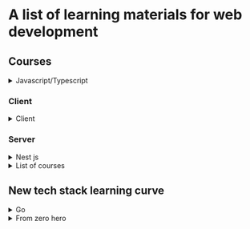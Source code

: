 # A list of learning materials for web development

## Courses

<details>
<summary>Javascript/Typescript</summary>

1. [TypeScript Record Type](https://youtu.be/pOjtxDKSgTw)
1. [Using type definitions (TypeScript tutorial, #9)](https://youtu.be/cqv5nhARjr8)
1. [Typescript: type definition files](https://youtu.be/ShargpxE1Xs)
</details>

### Client

<details>
<summary>Client</summary>

1. [Practical React - 3 - Toast Notifications](https://youtu.be/nX_xDBR_gqo)
1. [Code evolution - React Styled Components](https://www.youtube.com/playlist?list=PLC3y8-rFHvwgu-G08-7ovbN9EyhF_cltM)
1. [React router ver6](https://reactrouter.com/docs/en/v6/getting-started/tutorial)
1. [Docs - styled components](https://styled-components.com/)
1. [Full Page Scroll With JavaScript, Vertical Slider | Swiper |](https://youtu.be/eYP8dzrFCk4)
</details>

### Server

<details>
<summary>Nest js</summary>

1. [06 Saving quiz data to Database in TypeORM using services and Repository NestJs tutorieal](https://youtu.be/r2FN1Szul1I)
1. [07 Creating the Question entity for Quiz](https://youtu.be/9fW401Ri5WU)
1. [08 Entity relation with TypeORM and saving questions](https://youtu.be/uXVTWbmPN2Q)
1. [09 Refactoring the quiz module and moving things to make more sense using VS Code](https://youtu.be/9rp5vIV1ptA)
1. [10 Additing options to a questions using Type ORM relations - Part 1](https://youtu.be/SxCdNRIFhbs)

1. [11 Additing options to a questions using Type ORM relations - Part 2](https://youtu.be/5FWOyzLbFuA)
1. [12 Loading quiz with questions - query, joins and nested relations in TypeORM](https://youtu.be/pf2e_bgcHbA)
1. [13 Show Quiz with questions and options | Type ORM second level relation](https://youtu.be/M6eZVxszNxQ)
1. [14 Nestjs Config module to work with env files and hide your secrets from codebase](https://youtu.be/aDlBnxVzS_Q)
1. [15 Nestjs | User registration and password hash with bcrypt with TypeORM Hooks](https://youtu.be/hd016Yz1SIk)
1. [16 How to run or setup migrations in Nest JS with TypeORM](https://youtu.be/1-MRmLsUrAo)
1. [17 NestJS JWT Token for API authentication, Passport - API security](https://youtu.be/5HYlU-ZXTVU)
1. [18 Nest JS JWT Secret through config and env file](https://youtu.be/GVGeTshQ7iU)
1. [19 Nest JS JWT Swagger API documentation setup](https://youtu.be/lZmsY0e2ojQ)
1. [20 Pagination with Nest JS - How to get paginated data with Type ORM and Nest JS](https://youtu.be/KPen5MMnBH8)

1. [21 Nest JS TypeORM Seeder setup | How to use Seeds and Factories with NestJs and TypeORM and more](https://youtu.be/Tq5Pmh7l6-U)
1. [22 Nest JS adding columns to a database table TypeORM using migrations](https://youtu.be/LqEM0vSqEXY)
1. [23 Nest JS How to use middleware in Nest JS and it's concept](https://youtu.be/8vyXWyml634)
1. [24 Nest JS Custom exceptions and why they are useful](https://youtu.be/jOCvdC9BBqY)
1. [25 Nest JS Trick to use sample data while development](https://youtu.be/ypClyOKljBY)
1. [26 Nest JS Guards what are they and how to use them](https://youtu.be/_I1KHiOlb1o)
1. [27 Nest JS Dynamic role guard to handle multiple roles for different API](https://youtu.be/srpEwVU0Yk8)
1. [28 Nest JS Events and how to do event driven development in Node Nest JS framework](https://youtu.be/Aq6iMnBAKsE)
1. [29 Nestjs API to upload files](https://youtu.be/A1RbTJn0mYE)
1. [30 Nestjs and Meilisearch backend implementation](https://youtu.be/F0eUgWCMTRQ)
1. [31 NestJs and ReactJs search implementation](https://youtu.be/21YD4N8amIA)
</details>

<details>
<summary>List of courses</summary>

1. [Netninja - GraphQL](https://youtube.com/playlist?list=PL4cUxeGkcC9iK6Qhn-QLcXCXPQUov1U7f)
1. [GraphQL Course - Beginner To Expert](https://youtube.com/playlist?list=PLpPqplz6dKxXICtNgHY1tiCPau_AwWAJU)
1. [MySQL Complete Tutorial for Beginners 2022](https://youtube.com/playlist?list=PLjVLYmrlmjGeyCPgdHL2vWmEGKxcpsC0E)
1. [Nestjs Full Course 2022 | Beginner Nestjs Tutorial](https://youtu.be/Mgr5_r70OJQ)
1. [9 best practices of REST API development](https://youtu.be/VsSBnLGM340)
1. [API Documentation Tutorial For Beginners With Swagger](https://youtube.com/playlist?list=PLnBvgoOXZNCOiV54qjDOPA9R7DIDazxBA)
1. [Prisma Tutorial](https://youtube.com/playlist?list=PLtCU1KU9f0rhxjimJKtGcnnf1Oh0j1uYm)
1. [Nginx tutorials](https://youtube.com/playlist?list=PLNblnG6W6-KKh05EHeoqRWJ0TJMYsY-x5)
1. [PayPal Checkout 2.0 - Monetize React, Angular, & Vue Quickly](https://youtu.be/AtZGoueL4Vs)
1. [Accept a card payment with Stripe.js](https://youtu.be/0oHjwz-WHcc)
1. [Get Paid with Crypto in your App // Coinbase Commerce Tutorial](https://youtu.be/sZif1kuAjcY)
1. [토스ㅣSLASH 21 - 결제 시스템의 SDK와 API 디자인](https://youtu.be/E4_0WWqmF3M)
1. [DBMS Indexing: The Basic Concept](https://youtu.be/zDzu6vka0rQ)
1. [인덱스는 얼마나 효과적일까? 실습해보기 feat.MongoDB](https://youtu.be/ARxGFTmFrKQ)
1. [로드 밸런싱이란? | 천상계 개발자가 되려면 이 정도는 알아야지](https://youtu.be/9_6COPOMZvI)
1. [PostgreSQL Tutorial for Beginners | Learn SQL Queries using PostgreSQL and PgAdmin 4 | Beginner's Guide to PostgreSQ](https://youtube.com/playlist?list=PLS1QulWo1RIa-sDLWbP01sEnlm_Bxmvqs)
1. [토스ㅣSLASH 22 - 잃어버린 유저의 시간을 찾아서 : 100년을 아껴준 SSR 이야기](https://youtu.be/IKyA8BKxpXc)
</details>

## New tech stack learning curve

<details>
<summary>Go</summary>

1. [GoLang Simple HTTP Web Server | Beginners Tutorial](https://youtu.be/YMFkgN9r_jg)
1. [GoLang Simple TODO App using HTML Templates | Beginners Tutorial](https://youtu.be/UeUDGEa0AX4)
1. [Backend master class [Golang, Postgres, Docker]](https://youtube.com/playlist?list=PLy_6D98if3ULEtXtNSY_2qN21VCKgoQAE)
1. [[Backend #23] Build a minimal Golang Docker image with a multistage Dockerfile](https://youtu.be/p1dwLKAxUxA)
1. [Golang Microservices: Using Docker for Containerization](https://youtu.be/u_ayzie9pAQ)
1. [[Create A Docker Container For Go (golang) Code In UNDER Ten Minutes [Getting Started)]](https://youtu.be/USbPCBi_d4U)
1. [Proof of Reserve and Stablecoin Stability | Chainlink Research Reports](https://youtu.be/c2fnSbgUxTY)
1. [Golang Web Frameworks You MUST Learn (2022)](https://youtu.be/OriRkNWHWa0)
1. [Golang GraphQL Tutorial](https://youtube.com/playlist?list=PLzQWIQOqeUSNwXcneWYJHUREAIucJ5UZn)
1. [Building a Go REST API using Gorm and Fiber!](https://youtu.be/Iq2qT0fRhAA)

</details>

<details>
<summary>From zero hero</summary>

1. [System Design: Why is Kafka fast?](https://youtu.be/UNUz1-msbOM)
1. [네이버, 라인 개발자들에게 조언받은 백엔드 개발자 로드맵](https://youtu.be/tcyb_BwAPpY)

</details>
